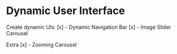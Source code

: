 # Dynamic User Interface

Create dynamic UIs:
[x] - Dynamic Navigation Bar
[x] - Image Slider Carousel

Extra
[x] - Zooming Carousel
